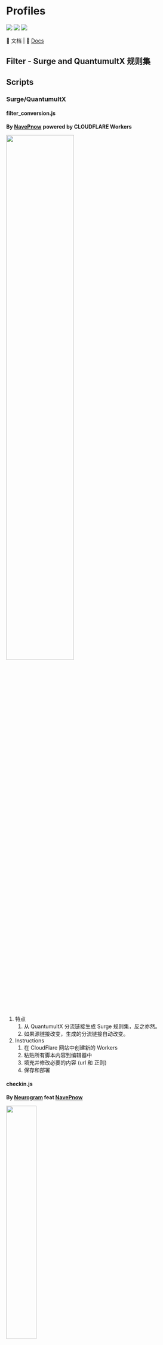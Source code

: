 # Profiles
[![](https://img.shields.io/github/stars/NavePnow/Profiles.svg)](https://github.com/NavePnow/Profiles) [![](https://img.shields.io/github/forks/NavePnow/Profiles.svg)](https://github.com/NavePnow/Profiles) [![](https://cdn.jsdelivr.net/gh/NavePnow/blog_photo@private/english.svg)](https://github.com/NavePnow/Profiles/blob/master/README_EN.md)

📖 文档 | 📖 [Docs](https://github.com/NavePnow/Profiles/blob/master/README_EN.md)

## Filter - Surge and QuantumultX 规则集

## Scripts

### Surge/QuantumultX

#### filter_conversion.js
**By [NavePnow](https://github.com/NavePnow)**
**powered by CLOUDFLARE Workers**

<img src="https://cdn.jsdelivr.net/gh/NavePnow/blog_photo@private/process.jpeg" height="60%" width="60%">

1. 特点
    1. 从 QuantumultX 分流链接生成 Surge 规则集，反之亦然。
    2. 如果源链接改变，生成的分流链接自动改变。
2. Instructions
    1. 在 CloudFlare 网站中创建新的 Workers
    2. 粘贴所有脚本内容到编辑器中
    3. 填充并修改必要的内容 (url 和 正则)
    4. 保存和部署
   
#### checkin.js
**By [Neurogram](https://github.com/Neurogram-R) feat [NavePnow](https://github.com/NavePnow)**

<img src="https://cdn.jsdelivr.net/gh/NavePnow/blog_photo@private/IMAGE 2019-11-12 19:57:53.jpg" height="40%" width="40%">

1. 特点
   1. 展示已用流量，剩余流量和到期时间
   2. 利用 Cron 定时运行脚本
2. 步骤
   1. `https://www.notion.so/Check-in-0797ec9f9f3f445aae241d7762cf9d8b`
   2. 如果内容出错，检查返回数据的内容以及格式并修改正则表达式

#### checkin_1point.js
**By [NavePnow](https://github.com/NavePnow) feat [wangfei021325](https://t.me/wangfei021325)**

<img src="https://cdn.jsdelivr.net/gh/NavePnow/blog_photo@private/IMAGE 2019-11-12 19:58:49.jpg" height="40%" width="40%">
一亩三分地论坛自动签到脚本

[教程](https://nave.work/%E4%B8%80%E4%BA%A9%E4%B8%89%E5%88%86%E5%9C%B0%E8%87%AA%E5%8A%A8%E7%AD%BE%E5%88%B0%E8%84%9A%E6%9C%AC.html)

#### 10010+.js/10010+_qx.js
**By [NavePnow](https://github.com/NavePnow)**
根据作者[coo11](https://t.me/coo11) 的 Jsbox 脚本进行修改

<img src="https://cdn.jsdelivr.net/gh/NavePnow/blog_photo@private/IMG_0666.PNG" height="40%" width="40%">

1. 特点
   1. 显示剩余流量，话费余额和流量剩余
   2. 利用 Cron 定时运行脚本
2. 步骤
   1. 在支付宝小程序“中国联通”设置你的联通手机号 (提供 api)
   2. 在 Surge/QuantumultX Scripts目录下创建 10010+.js 并复制 [链接](https://raw.githubusercontent.com/NavePnow/Profiles/master/Scripts/10010%2B.js) 所有内容到脚本中 [QuantumultX](https://raw.githubusercontent.com/NavePnow/Profiles/master/Scripts/10010%2B_qx.js) 同理
   3. 在指定地方添加联通手机号
   4. 在编辑模式下打开 Surge, 并在配置文件最后(Scripts内容下)添加`cron "00 12 * * *" debug=1,script-path=10010+.js` 
      QuantumultX([[task_local] 标签下): `00 12 * * * 10010+.js`
   5. 保存
    
3. 注意⚠️
    1. 如果你想把文件放在云端，确保该文件是私密的，因为支付宝api返回的数据包含了你的真实姓名。
    2. 如果有问题，欢迎 [反馈](https://t.me/Leped_Bot) 

#### weather.js/weather_qx.js
**By [NavePnow](https://github.com/NavePnow)**
**powered by Dark Sky**

<img src="https://cdn.jsdelivr.net/gh/NavePnow/blog_photo@private/IMG_0886.jpg" height="40%" width="40%">

1. 特点
   1. 显示天气图标，当天温度，降雨概率以及实时天气信息总结
   2. 利用 Cron 定时运行脚本(8am-8pm 每隔3小时运行一次)
2. 步骤
   1. 在 [Dark Sky 网站](https://darksky.net/dev)注册账号，获得免费的 api
   2. 下载并运行 [捷径](https://www.icloud.com/shortcuts/11d347ed592f4b67847403a9052666f4)
   3. 在捷径中添加第一步生成的 Secret Key
   4. 在编辑模式下打开 Surge, 并在配置文件最后(Scripts内容下)添加`cron "0 0 8-20/3 * * *" debug=1,script-path=weather_dark.js` 
       QuantumultX([[task_local] 标签下): `0 8-20/3 * * * weather_dark.js`
   5. 保存
    
3. 注意⚠️
    1. 如果你想把文件放在云端，确保该文件是私密的，因为Dark Sky api 免费的调用次数不是无限的，具体请参考 API Usage
    2. 如果想自定义功能，请参考 [Dark Sky API](https://darksky.net/dev/docs#overview)
    3. 该脚本的目的是每天早上进行今天一天的天气提醒，因为 Dark Sky Api 有 US 极端天气警告，所以后续脚本会做相应的修改以适应本人的需求
    4. 如果有问题，欢迎 [反馈](https://t.me/Leped_Bot) 

#### weibo
**By [NavePnow](https://github.com/NavePnow)**
**inspired by [Nobyda](https://t.me/nubida)**

<img src="https://cdn.jsdelivr.net/gh/NavePnow/blog_photo@private/IMG_1189.JPG" height="40%" width="40%">
微博超话自动签到脚本

[教程](https://nave.work/微博超话自动签到脚本.html)

### Google Apps Script

#### google_script/singtel.js
**By [NavePnow](https://github.com/NavePnow)**
**powered by Google Script**

<img src="https://cdn.jsdelivr.net/gh/NavePnow/blog_photo@private/IMG_1888.jpg" height="40%" width="40%">

1. 特点
   1. 显示剩余话费，流量，短信和电话相关信息
   2. 云端运行脚本(Google Script),无需消耗本地资源
2. 步骤
   1. 从 [BotFather](https://telegram.me/BotFather) 创建一个bot，记下 `token`，代替脚本中的关键词 `BOT_TOKEN`
   2. 从 [get_id_bot](https://telegram.me/get_id_bot) 得到用户 `id`，代替脚本中的关键词 `CHAT_ID`
   3. 安装抓包软件，例如 [HTTP Catcher](https://apps.apple.com/us/app/http-catcher/id1445874902)
   4. 安装 [hi!App](https://apps.apple.com/us/app/singtel-prepaid-hi-app/id1034712778) 软件，并利用自己的手机号进行登录
   5. 打开抓包软件进行抓包，刷新 `hi!App` (重新打开)
   6. 在网络请求中找到 `https://hiapp.aws.singtel.com/api/v2/usage/dashboard`
   7. 记下请求头中的 `Authorization` 和 `Cookie`，代替脚本中的关键词
   8. 拷贝脚本内容到 `Google Script` 的编辑器中
   9. 设置一个合适的时间去触发脚本
3.  注意⚠️
    1. 如果有问题，欢迎 [反馈](https://t.me/Leped_Bot) 

#### google_script/calendar.js
**By [NavePnow](https://github.com/NavePnow)**
**powered by Google Script and Google Developers Console**

<img src="https://cdn.jsdelivr.net/gh/NavePnow/blog_photo@private/IMG_1925.jpg" height="40%" width="40%">

1. 特点
   1. 根据 `Google Calendar Api` 可同时设置多个日历进行每日提醒
   2. 云端运行脚本(Google Script),无需消耗本地资源
2. 步骤
   1. 从 [BotFather](https://telegram.me/BotFather) 创建一个bot，记下 `token`，代替脚本中的关键词
   2. 从 [get_id_bot](https://telegram.me/get_id_bot) 得到用户 `id`，代替脚本中的关键词
   3. 在 [Google Developers Console](https://console.developers.google.com) 中登录并激活你的 Google 账户
   4. 在 [Google Developers Console](https://console.developers.google.com) 激活 Google Calendar API
   5. 打开 [Google Developers Console](https://console.developers.google.com), 在凭证标签下创建新的 `Public API access key`， 代替脚本中的关键词 `API_KEY`
   6. 在 `[Google Calendar] -> [Setting and Sharing] -> [Calendar Setting]` 下找到你的 `Calendar ID` ,添加到脚本 `calendar_id` 中
   7. 拷贝脚本内容到 `Google Script` 的编辑器中
   8. 设置一个合适的时间去触发脚本
3.  注意⚠️
    1. 如果有问题，欢迎 [反馈](https://t.me/Leped_Bot) 

### JSBox

#### JSBox/NUS_NextBus.js
**By [NavePnow](https://github.com/NavePnow)**

<img src="https://cdn.jsdelivr.net/gh/NavePnow/blog_photo@private/IMG_2407.PNG" height="40%" width="40%">

1. 特点
   1. 检测用户所在位置信息进行公交站点筛选
   2. 显示公交站点详细信息
2. 步骤
   1. 利用`Erots`商店进行脚本的下载 [脚本链接](https://liuguogy.github.io/JSBox-addins/?q=show&objectId=5e64e01e73f4b700096a1fd9)
   2. 在小组件中进行设置，调整高度 (推荐: 180)
3.  注意⚠️
    1. 如果有问题，欢迎 [反馈](https://t.me/Leped_Bot) 

#### JSBox/Singtel+.js
**By [NavePnow](https://github.com/NavePnow)**
**UI inspired by [lchreal6](https://github.com/lchreal6)**

<img src="https://cdn.jsdelivr.net/gh/NavePnow/blog_photo@private/IMG_2419.PNG" height="40%" width="40%">

1. 特点
   1. 显示剩余话费，流量，短信和电话相关信息
2. 步骤
   1. 利用`Erots`商店进行脚本的下载 [脚本链接](https://liuguogy.github.io/JSBox-addins/?q=show&objectId=5e67326840595e0008b5481f)
   2. 安装抓包软件，例如 [HTTP Catcher](https://apps.apple.com/us/app/http-catcher/id1445874902)
   3. 安装 [hi!App](https://apps.apple.com/us/app/singtel-prepaid-hi-app/id1034712778) 软件，并利用自己的手机号进行登录
   4. 打开抓包软件进行抓包，刷新 `hi!App` (重新打开)
   5. 在网络请求中找到 `https://hiapp.aws.singtel.com/api/v2/usage/dashboard`
   6. 记下请求头中的 `Authorization` 和 `Cookie`，代替脚本中的关键词
   7. 在小组件中进行设置，调整高度 (推荐: 180)
3.  注意⚠️
    1. 如果有问题，欢迎 [反馈](https://t.me/Leped_Bot) 



# Tip Jar

| PayPal                                                                                                                                                                       | 微信赞赏 WeChat Pay                                                                                                    |
| ---------------------------------------------------------------------------------------------------------------------------------------------------------------------------- | ------------------------------------------------------------------- |
| [![paypal](https://www.paypalobjects.com/en_US/i/btn/btn_donateCC_LG.gif)](https://www.paypal.com/cgi-bin/webscr?cmd=_donations&business=DSZJCN4ZUEW74&currency_code=USD&source=url) | <img src="https://cdn.jsdelivr.net/gh/NavePnow/blog_photo@private/1234.JPG" width="200">
